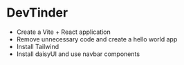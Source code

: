 # DevTinder

 - Create a Vite + React application
 - Remove unnecessary code and create a hello world app
 - Install Tailwind
 - Install daisyUI and use navbar components